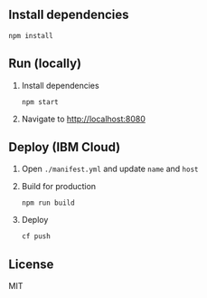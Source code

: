 ## Install dependencies

```shell
npm install
```

## Run (locally)
1. Install dependencies

	```shell
	npm start
	```

2. Navigate to [http://localhost:8080](http://localhost:8080)

## Deploy (IBM Cloud)
1. Open `./manifest.yml` and update `name` and `host`

2. Build for production

	```shell
	npm run build
	```

3. Deploy

	```shell
	cf push
	```

## License
MIT

